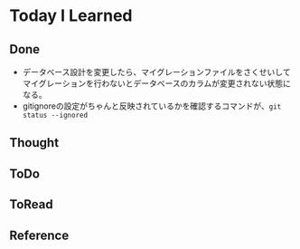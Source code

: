 # Today I Learned

## Done
- データベース設計を変更したら、マイグレーションファイルをさくせいしてマイグレーションを行わないとデータベースのカラムが変更されない状態になる。
- gitignoreの設定がちゃんと反映されているかを確認するコマンドが、`git status --ignored`

## Thought

## ToDo

## ToRead

## Reference
